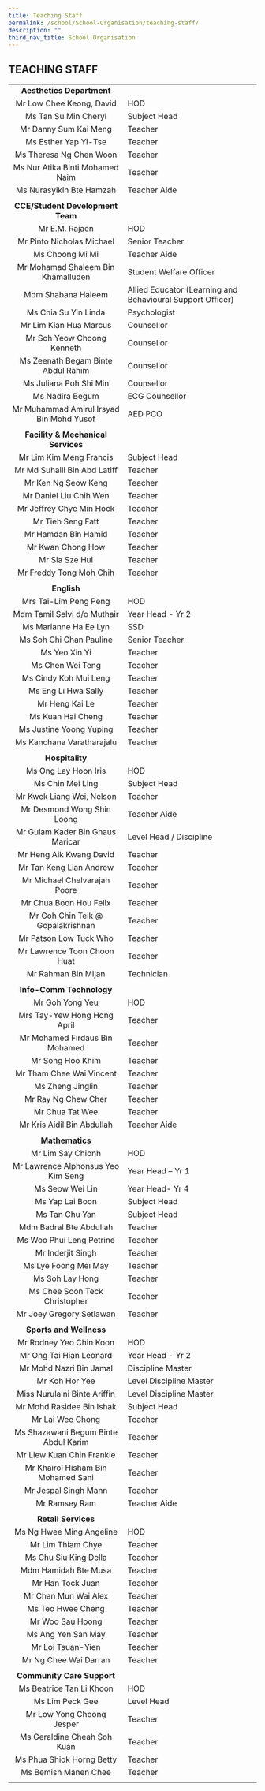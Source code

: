 ```yaml
---
title: Teaching Staff
permalink: /school/School-Organisation/teaching-staff/
description: ""
third_nav_title: School Organisation
---
```

## TEACHING STAFF

|   |   |
|:-:|---|
| **Aesthetics Department**  |   |
| Mr Low Chee Keong, David  | HOD  |
| Ms Tan Su Min Cheryl  | Subject Head  |
| Mr Danny Sum Kai Meng  | Teacher  |
| Ms Esther Yap Yi-Tse  | Teacher  |
| Ms Theresa Ng Chen Woon  | Teacher  |
| Ms Nur Atika Binti Mohamed Naim  | Teacher  |
| Ms Nurasyikin Bte Hamzah  | Teacher Aide  |
|   |   |
| **CCE/Student Development Team**  |   |
| Mr E.M. Rajaen  | HOD  |
| Mr Pinto Nicholas Michael  | Senior Teacher  |
| Ms Choong Mi Mi  | Teacher Aide  |
| Mr Mohamad Shaleem Bin Khamalluden  | Student Welfare Officer  |
| Mdm Shabana Haleem  | Allied Educator (Learning and Behavioural Support Officer)  |
| Ms Chia Su Yin Linda  | Psychologist  |
| Mr Lim Kian Hua Marcus  | Counsellor  |
| Mr Soh Yeow Choong Kenneth  | Counsellor |
| Ms Zeenath Begam Binte Abdul Rahim  | Counsellor  |
| Ms Juliana Poh Shi Min  | Counsellor  |
| Ms Nadira Begum  | ECG Counsellor  |
| Mr Muhammad Amirul Irsyad Bin Mohd Yusof  | AED PCO  |
|   |   |
| **Facility & Mechanical Services**  |   |
| Mr Lim Kim Meng Francis  | Subject Head  |
| Mr Md Suhaili Bin Abd Latiff  | Teacher  |
| Mr Ken Ng Seow Keng  | Teacher  |
| Mr Daniel Liu Chih Wen  | Teacher  |
| Mr Jeffrey Chye Min Hock  | Teacher  |
| Mr Tieh Seng Fatt  | Teacher  |
| Mr Hamdan Bin Hamid  | Teacher  |
| Mr Kwan Chong How  | Teacher  |
| Mr Sia Sze Hui  | Teacher  |
| Mr Freddy Tong Moh Chih  | Teacher  |
|   |   |
| **English**  |   |
| Mrs Tai-Lim Peng Peng  | HOD  |
| Mdm Tamil Selvi d/o Muthair  | Year Head - Yr 2  |
| Ms Marianne Ha Ee Lyn  | SSD  |
| Ms Soh Chi Chan Pauline  | Senior Teacher  |
| Ms Yeo Xin Yi  | Teacher  |
| Ms Chen Wei Teng  | Teacher  |
| Ms Cindy Koh Mui Leng  | Teacher  |
| Ms Eng Li Hwa Sally  |  Teacher |
| Mr Heng Kai Le  | Teacher  |
| Ms Kuan Hai Cheng  | Teacher  |
| Ms Justine Yoong Yuping  | Teacher  |
| Ms Kanchana Varatharajalu  | Teacher  |
|   |   |
| **Hospitality**  |   |
|  Ms Ong Lay Hoon Iris | HOD  |
| Ms Chin Mei Ling  | Subject Head  |
| Mr Kwek Liang Wei, Nelson  | Teacher  |
| Mr Desmond Wong Shin Loong  | Teacher Aide  |
| Mr Gulam Kader Bin Ghaus Maricar  | Level Head / Discipline  |
| Mr Heng Aik Kwang David  | Teacher  |
| Mr Tan Keng Lian Andrew  | Teacher  |
| Mr Michael Chelvarajah Poore  | Teacher  |
| Mr Chua Boon Hou Felix  |  Teacher |
| Mr Goh Chin Teik @ Gopalakrishnan  | Teacher  |
| Mr Patson Low Tuck Who  | Teacher  |
| Mr Lawrence Toon Choon Huat  | Teacher  |
| Mr Rahman Bin Mijan  | Technician  |
|   |   |
| **Info-Comm Technology**  |   |
| Mr Goh Yong Yeu  | HOD  |
| Mrs Tay-Yew Hong Hong April  | Teacher  |
| Mr Mohamed Firdaus Bin Mohamed  | Teacher  |
| Mr Song Hoo Khim  | Teacher  |
| Mr Tham Chee Wai Vincent  | Teacher  |
| Ms Zheng Jinglin  |Teacher  |
| Mr Ray Ng Chew Cher  | Teacher  |
| Mr Chua Tat Wee  | Teacher  |
| Mr Kris Aidil Bin Abdullah  | Teacher Aide  |
|   |   |
| **Mathematics**  |   |
| Mr Lim Say Chionh  | HOD  |
| Mr Lawrence Alphonsus Yeo Kim Seng  | Year Head – Yr 1  |
| Ms Seow Wei Lin  | Year Head- Yr 4  |
| Ms Yap Lai Boon  | Subject Head  |
| Ms Tan Chu Yan  | Subject Head  |
| Mdm Badral Bte Abdullah  | Teacher  |
| Ms Woo Phui Leng Petrine  | Teacher  |
|  Mr Inderjit Singh | Teacher  |
| Ms Lye Foong Mei May  | Teacher  |
| Ms Soh Lay Hong  | Teacher  |
| Ms Chee Soon Teck Christopher  | Teacher  |
| Mr Joey Gregory Setiawan  | Teacher  |
|   |   |
| **Sports and Wellness**  |   |
| Mr Rodney Yeo Chin Koon  | HOD  |
| Mr Ong Tai Hian Leonard  | Year Head - Yr 2  |
| Mr Mohd Nazri Bin Jamal  | Discipline Master  |
| Mr Koh Hor Yee  | Level Discipline Master  |
| Miss Nurulaini Binte Ariffin  | Level Discipline Master  |
| Mr Mohd Rasidee Bin Ishak  | Subject Head  |
| Mr Lai Wee Chong  | Teacher  |
| Ms Shazawani Begum Binte Abdul Karim  | Teacher  |
| Mr Liew Kuan Chin Frankie  | Teacher  |
| Mr Khairol Hisham Bin Mohamed Sani  | Teacher  |
| Mr Jespal Singh Mann  | Teacher  |
| Mr Ramsey Ram  | Teacher Aide  |
|   |   |
| **Retail Services**  |   |
| Ms Ng Hwee Ming Angeline  | HOD  |
| Mr Lim Thiam Chye  | Teacher  |
| Ms Chu Siu King Della  | Teacher  |
| Mdm Hamidah Bte Musa  | Teacher  |
| Mr Han Tock Juan  | Teacher  |
| Mr Chan Mun Wai Alex  | Teacher  |
| Ms Teo Hwee Cheng  | Teacher  |
| Mr Woo Sau Hoong  | Teacher  |
| Ms Ang Yen San May  | Teacher  |
| Mr Loi Tsuan-Yien  | Teacher  |
| Mr Ng Chee Wai Darran  | Teacher  |
|   |   |
| **Community Care Support**  |   |
| Ms Beatrice Tan Li Khoon  | HOD  |
| Ms Lim Peck Gee  | Level Head  |
| Mr Low Yong Choong Jesper  | Teacher  |
| Ms Geraldine Cheah Soh Kuan  | Teacher  |
| Ms Phua Shiok Horng Betty  | Teacher  |
| Ms Bemish Manen Chee  | Teacher  |
|   |   |
